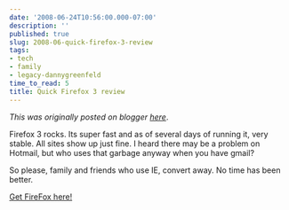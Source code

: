 ```yaml
---
date: '2008-06-24T10:56:00.000-07:00'
description: ''
published: true
slug: 2008-06-quick-firefox-3-review
tags:
- tech
- family
- legacy-dannygreenfeld
time_to_read: 5
title: Quick Firefox 3 review
---
```


*This was originally posted on blogger [here](https://dannygreenfeld.blogspot.com/2008/06/quick-firefox-3-review.html)*.

Firefox 3 rocks. Its super fast and as of several days of running it, very stable.  All sites show up just fine.  I heard there may be a problem on Hotmail, but who uses that garbage anyway when you have gmail?

So please, family and friends who use IE, convert away.  No time has been better.

[Get FireFox here!](https://getfirefox.com)